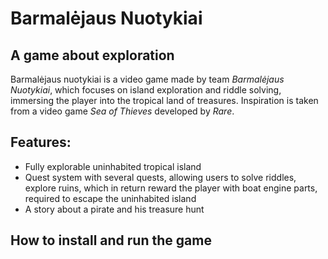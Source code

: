 # Barmalėjaus Nuotykiai
## A game about exploration
Barmalėjaus nuotykiai is a video game made by team *Barmalėjaus Nuotykiai*, which focuses on island exploration and riddle solving, immersing the player into the tropical land of treasures. Inspiration is taken from a video game *Sea of Thieves* developed by *Rare*.

## Features:
* Fully explorable uninhabited tropical island
* Quest system with several quests, allowing users to solve riddles, explore ruins, which in return reward the player with boat engine parts, required to escape the uninhabited island
* A story about a pirate and his treasure hunt

## How to install and run the game
